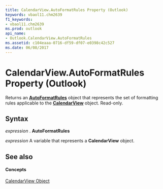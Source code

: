 ```yaml
---
title: CalendarView.AutoFormatRules Property (Outlook)
keywords: vbaol11.chm2639
f1_keywords:
- vbaol11.chm2639
ms.prod: outlook
api_name:
- Outlook.CalendarView.AutoFormatRules
ms.assetid: c104eaaa-0716-df59-df07-e0398c42c527
ms.date: 06/08/2017
---
```



# CalendarView.AutoFormatRules Property (Outlook)

Returns an **[AutoFormatRules](autoformatrules-object-outlook.md)** object that represents the set of formatting rules applicable to the **[CalendarView](calendarview-object-outlook.md)** object. Read-only.


## Syntax

 _expression_ . **AutoFormatRules**

 _expression_ A variable that represents a **CalendarView** object.


## See also


#### Concepts


[CalendarView Object](calendarview-object-outlook.md)

